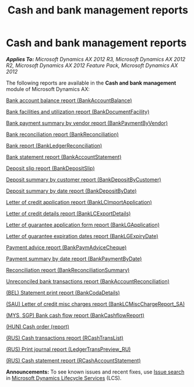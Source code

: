 ﻿---
title: Cash and bank management reports
TOCTitle: Cash and bank management reports
ms:assetid: 5863ad1e-325b-4d24-8f9e-1450220bcf3b
ms:mtpsurl: https://technet.microsoft.com/en-us/library/Hh334482(v=AX.60)
ms:contentKeyID: 36676467
ms.date: 04/18/2014
mtps_version: v=AX.60
---

# Cash and bank management reports 


_**Applies To:** Microsoft Dynamics AX 2012 R3, Microsoft Dynamics AX 2012 R2, Microsoft Dynamics AX 2012 Feature Pack, Microsoft Dynamics AX 2012_

The following reports are available in the **Cash and bank management** module of Microsoft Dynamics AX:

[Bank account balance report (BankAccountBalance)](bank-account-balance-report-bankaccountbalance.md)

[Bank facilities and utilization report (BankDocumentFacility)](bank-facilities-and-utilization-report-bankdocumentfacility.md)

[Bank payment summary by vendor report (BankPaymentByVendor)](bank-payment-summary-by-vendor-report-bankpaymentbyvendor.md)

[Bank reconciliation report (BankReconciliation)](bank-reconciliation-report-bankreconciliation.md)

[Bank report (BankLedgerReconciliation)](bank-report-bankledgerreconciliation.md)

[Bank statement report (BankAccountStatement)](bank-statement-report-bankaccountstatement.md)

[Deposit slip report (BankDepositSlip)](deposit-slip-report-bankdepositslip.md)

[Deposit summary by customer report (BankDepositByCustomer)](deposit-summary-by-customer-report-bankdepositbycustomer.md)

[Deposit summary by date report (BankDepositByDate)](deposit-summary-by-date-report-bankdepositbydate.md)

[Letter of credit application report (BankLCImportApplication)](letter-of-credit-application-report-banklcimportapplication.md)

[Letter of credit details report (BankLCExportDetails)](letter-of-credit-details-report-banklcexportdetails.md)

[Letter of guarantee application form report (BankLGApplication)](letter-of-guarantee-application-form-report-banklgapplication.md)

[Letter of guarantee expiration dates report (BankLGExpiryDate)](letter-of-guarantee-expiration-dates-report-banklgexpirydate.md)

[Payment advice report (BankPaymAdviceCheque)](payment-advice-report-bankpaymadvicecheque.md)

[Payment summary by date report (BankPaymentByDate)](payment-summary-by-date-report-bankpaymentbydate.md)

[Reconciliation report (BankReconciliationSummary)](reconciliation-report-bankreconciliationsummary.md)

[Unreconciled bank transactions report (BankAccountReconciliation)](unreconciled-bank-transactions-report-bankaccountreconciliation.md)

[(BEL) Statement print report (BankCodaDetails)](bel-statement-print-report-bankcodadetails.md)

[(SAU) Letter of credit misc charges report (BankLCMiscChargeReport\_SA)](sau-letter-of-credit-misc-charges-report-banklcmiscchargereport-sa.md)

[(MYS, SGP) Bank cash flow report (BankCashflowReport)](mys-sgp-bank-cash-flow-report-bankcashflowreport.md)

[(HUN) Cash order (report)](hun-cash-order-report.md)

[(RUS) Cash transactions report (RCashTransList)](rus-cash-transactions-report-rcashtranslist.md)

[(RUS) Print journal report (LedgerTransPreview\_RU)](rus-print-journal-report-ledgertranspreview-ru.md)

[(RUS) Cash statement report (RCashAccountStatement)](rus-cash-statement-report-rcashaccountstatement.md)

  
**Announcements:** To see known issues and recent fixes, use [Issue search](http://go.microsoft.com/fwlink/?linkid=389258) in [Microsoft Dynamics Lifecycle Services](http://go.microsoft.com/fwlink/?linkid=306505) (LCS).

